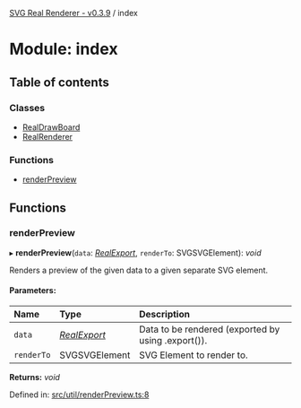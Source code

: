 [SVG Real Renderer - v0.3.9](../docs.md) / index

# Module: index

## Table of contents

### Classes

- [RealDrawBoard](../classes/index.realdrawboard.md)
- [RealRenderer](../classes/index.realrenderer.md)

### Functions

- [renderPreview](index.md#renderpreview)

## Functions

### renderPreview

▸ **renderPreview**(`data`: [*RealExport*](src_types_realrenderertypes.md#realexport), `renderTo`: SVGSVGElement): *void*

Renders a preview of the given data to a given separate SVG element.

#### Parameters:

Name | Type | Description |
:------ | :------ | :------ |
`data` | [*RealExport*](src_types_realrenderertypes.md#realexport) | Data to be rendered (exported by using .export()).   |
`renderTo` | SVGSVGElement | SVG Element to render to.    |

**Returns:** *void*

Defined in: [src/util/renderPreview.ts:8](https://github.com/HarshKhandeparkar/svg-real-renderer/blob/692d19f/src/util/renderPreview.ts#L8)
